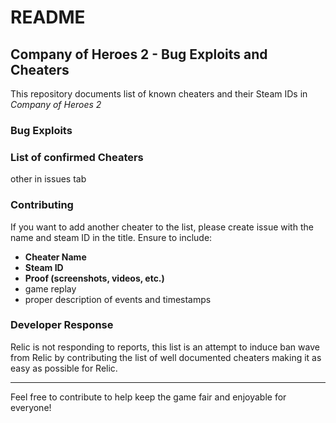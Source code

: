 # README

## Company of Heroes 2 - Bug Exploits and Cheaters

This repository documents list of known cheaters and their Steam IDs in *Company of Heroes 2* 

### Bug Exploits


### List of confirmed Cheaters

other in issues tab
### Contributing

If you want to add another cheater to the list, please create issue with the name and steam ID in the title. Ensure to include:
- **Cheater Name**
- **Steam ID**
- **Proof (screenshots, videos, etc.)**
- game replay
- proper description of events and timestamps

### Developer Response

Relic is not responding to reports, this list is an attempt to induce ban wave from Relic by contributing the list of well documented cheaters making it as easy as possible for Relic.

---

Feel free to contribute to help keep the game fair and enjoyable for everyone!
